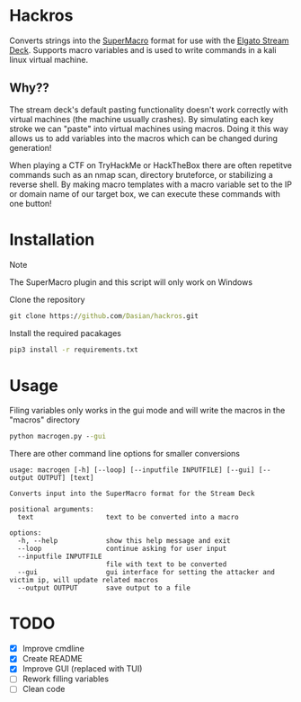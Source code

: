 # Hackros
Converts strings into the [SuperMacro](https://docs.barraider.com/faqs/supermacro/getting-started/#)
format for use with the [Elgato Stream Deck](https://www.elgato.com/us/en/s/welcome-to-stream-deck).
Supports macro variables and is used to write commands in a kali linux virtual machine.

## Why??
The stream deck's default pasting functionality doesn't work correctly with virtual machines (the
machine usually crashes).
By simulating each key stroke we can "paste" into virtual machines using macros. Doing it this way
allows us to add variables into the macros which can be changed during generation! 

When playing a CTF on TryHackMe or HackTheBox there are often repetitve commands such as an nmap scan,
directory bruteforce, or stabilizing a reverse shell. By making macro templates with a macro variable
set to the IP or domain name of our target box, we can execute these commands with one button!

# Installation
> [!NOTE]
> The SuperMacro plugin and this script will only work on Windows

Clone the repository
```cmd
git clone https://github.com/Dasian/hackros.git
```

Install the required pacakages
```cmd
pip3 install -r requirements.txt
```

# Usage
Filing variables only works in the gui mode and will write the macros in the "macros" directory
```cmd
python macrogen.py --gui
```

There are other command line options for smaller conversions
```
usage: macrogen [-h] [--loop] [--inputfile INPUTFILE] [--gui] [--output OUTPUT] [text]

Converts input into the SuperMacro format for the Stream Deck

positional arguments:
  text                  text to be converted into a macro

options:
  -h, --help            show this help message and exit
  --loop                continue asking for user input
  --inputfile INPUTFILE
                        file with text to be converted
  --gui                 gui interface for setting the attacker and victim ip, will update related macros
  --output OUTPUT       save output to a file
```

# TODO
- [x] Improve cmdline
- [x] Create README
- [X] Improve GUI (replaced with TUI)
- [ ] Rework filling variables
- [ ] Clean code
